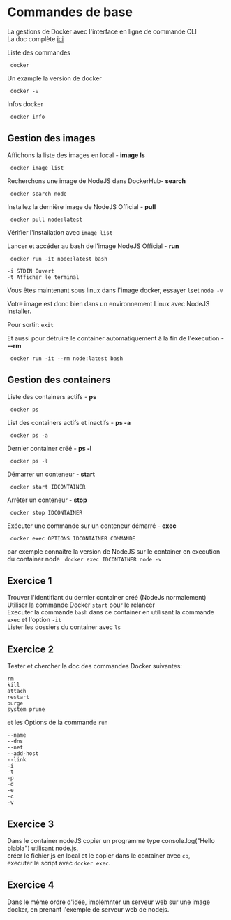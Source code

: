 
# Commandes de base

La gestions de Docker avec l'interface en ligne de commande CLI   
La doc complète [ici](https://docs.docker.com/engine/reference/commandline/cli/)

Liste des commandes

     docker

Un example la version de docker

     docker -v

Infos docker

     docker info


## Gestion des images

Affichons la liste des images en local - **image ls**

     docker image list



Recherchons une image de NodeJS dans DockerHub- **search**

     docker search node


Installez la dernière image de NodeJS Official - **pull**

     docker pull node:latest


Vérifier l'installation avec `image list`

Lancer et accéder au bash de l'image NodeJS Official - **run**

     docker run -it node:latest bash

```
-i STDIN Ouvert
-t Afficher le terminal
```

Vous êtes maintenant sous linux dans l'image docker, essayer `ls`et `node -v`

Votre image est donc bien dans un environnement Linux avec NodeJS installer.

Pour sortir: `exit`

Et aussi pour détruire le container automatiquement à la fin de l'exécution - **--rm**

     docker run -it --rm node:latest bash

   

## Gestion des containers

Liste des containers actifs - **ps**

     docker ps

List des containers actifs et inactifs  - **ps -a**

     docker ps -a

Dernier container créé  - **ps -l**

     docker ps -l

Démarrer un conteneur - **start**

     docker start IDCONTAINER

Arrêter un conteneur - **stop**

     docker stop IDCONTAINER

Exécuter une commande sur un conteneur démarré - **exec**

     docker exec OPTIONS IDCONTAINER COMMANDE

par exemple connaitre la version de NodeJS sur le container en execution du container node
``` docker exec IDCONTAINER node -v```




## Exercice 1

Trouver l'identifiant du dernier container créé (NodeJs normalement)    
Utiliser la commande Docker `start` pour le relancer     
Executer la commande `bash` dans ce container en utilisant la commande `exec` et l'option `-it`    
Lister les dossiers du container avec `ls`    

## Exercice 2

Tester et chercher la doc des commandes Docker suivantes:
```
rm       
kill   
attach   
restart
purge
system prune
```

et les Options de la commande `run`

```
--name 
--dns 
--net
--add-host 
--link
-i
-t
-p
-d
-e
-c 
-v 
```
## Exercice 3

Dans le container nodeJS copier un programme type console.log("Hello blabla") utilisant node.js,    
créer le fichier js en local et le copier dans le container avec `cp`,    
executer le script avec `docker exec`.   

## Exercice 4

Dans le même ordre d'idée, implémnter un serveur web sur une image docker, en prenant l'exemple de serveur web de nodejs.



